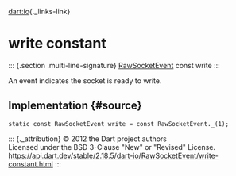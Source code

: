 [dart:io](../../dart-io/dart-io-library){._links-link}

write constant
==============

::: {.section .multi-line-signature}
[RawSocketEvent](../rawsocketevent-class) const write
:::

An event indicates the socket is ready to write.

Implementation {#source}
--------------

``` {.language-dart data-language="dart"}
static const RawSocketEvent write = const RawSocketEvent._(1);
```

::: {._attribution}
© 2012 the Dart project authors\
Licensed under the BSD 3-Clause \"New\" or \"Revised\" License.\
<https://api.dart.dev/stable/2.18.5/dart-io/RawSocketEvent/write-constant.html>
:::
